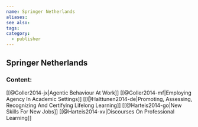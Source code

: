 ```yaml
---
name: Springer Netherlands
aliases:
see also:
tags:
category:
  - publisher
---
```


## Springer Netherlands

### Content:
[[@Goller2014-jx|Agentic Behaviour At Work]]
[[@Goller2014-mf|Employing Agency In Academic Settings]]
[[@Halttunen2014-de|Promoting, Assessing, Recognizing And Certifying Lifelong Learning]]
[[@Harteis2014-go|New Skills For New Jobs]]
[[@Harteis2014-xv|Discourses On Professional Learning]]